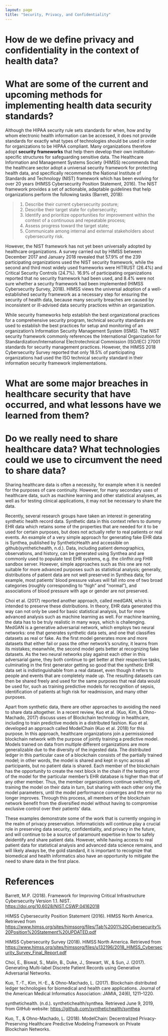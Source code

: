 ```yaml
---
layout: page
title: "Security, Privacy, and Confidentiality"
---
```

# How de we define privacy and confidentiality in the context of health data?

# What are some of the current and upcoming methods for implementing health data security standards?

Although the HIPAA security rule sets standards for when, how and by whom electronic health information can be accessed, it does not provide standards for exactly what types of technologies should be used in order for organizations to be HIPAA compliant. Many organizations therefore adopt **security frameworks** that help them develop their own institution-specific structures for safeguarding sensitive data. The Healthcare Information and Management Systems Society (HIMSS) recommends that the healthcare sector adopt a universal security framework for protecting health data, and specifically recommends the National Institute of Standards and Technology (NIST) framework which has been evolving for over 20 years (HIMSS Cybersecurity Position Statement, 2016). The NIST framework provides a set of actionable, adaptable guidelines that help organizations perform the following tasks (Barrett, 2018):

>1. Describe their current cybersecurity posture;
>2. Describe their target state for cybersecurity;
>3. Identify and prioritize opportunities for improvement within the context of a continuous and repeatable process;
>4. Assess progress toward the target state;
>5. Communicate among internal and external stakeholders about cybersecurity risk.

However, the NIST framework has not yet been universally adopted by healthcare organizations. A survey carried out by HIMSS between December 2017 and January 2018 revealed that 57.9% of the 239 participating organizations used the NIST security framework, while the second and third most widely used frameworks were HITRUST (26.4%) and Critical Security Controls (24.7%). 16.9% of participating organizations reported that no security framework had been used, and 8.4% were not sure whether a security framework had been implemented (HIMSS Cybersecurity Survey, 2018). HIMSS views the universal adoption of a well-established security framework as a necessary step for ensuring the security of health data, because many security breaches are caused by inconsistent or ill-advised data security practices within an organization.

While security frameworks help establish the best organizational practices for a comprehensive security program, technical security standards are used to establish the best practices for setup and monitoring of an organization’s Information Security Management System (ISMS). The NIST security framework commonly references the International Organization for Standardization/International Electrotechnical Commission (ISO/IEC) 27001 standards for security management practices. However, the HIMSS 2018 Cybersecurity Survey reported that only 18.5% of participating organizations had used the ISO technical security standard in their information security framework implementations.

# What are some major breaches in healthcare security that have occurred, and what lessons have we learned from them?

# Do we really need to share healthcare data? What technologies could we use to circumvent the need to share data?

Sharing healthcare data is often a necessity, for example when it is needed for the purposes of care continuity. However, for many secondary uses of healthcare data, such as machine learning and other statistical analyses, as well as for testing clinical applications, it may not be necessary to share the data. 

Recently, several research groups have taken an interest in generating synthetic health record data. Synthetic data in this context refers to dummy EHR data which retains some of the properties that are needed for it to be used for certain purposes, but does not actually refer to real patients or real events. An example of a very simple approach for generating fake EHR data is Synthea, published by SyntheticHealth and accessible on github(synthetichealth, n.d.). Data, including patient demographics, observations, and history, can be generated using Synthea and are commonly used to populate test EHR systems, e.g. the clinfhir.org FHIR sandbox server.
However, simple approaches such as this one are not suitable for more advanced purposes such as statistical analysis; generally, distributions of patient data are not well preserved in Synthea data; for example, most patients’ blood pressure values will fall into one of two broad categories (roughly corresponding to “high” and “normal”), and associations of blood pressure with age or gender are not preserved.

Choi et al. (2017) reported another approach, called medGAN, which is intended to preserve these distributions. In theory, EHR data generated this way can not only be used for basic statistical analysis, but for more advanced analysis such as machine learning as well. For machine learning, the data has to be truly realistic in many ways, which is challenging. MedGAN is a generative adversarial network, which employs two neural networks: one that generates synthetic data sets, and one that classifies datasets as real or fake. As the first model generates more and more datasets that either fail or pass the other network’s scrutiny, it learns from its mistakes; meanwhile, the second model gets better at recognizing fake datasets. As the two neural networks play against each other in this adversarial game, they both continue to get better at their respective tasks, culminating in the first generator getting so good that the synthetic EHR data set is indistinguishable from a real dataset, even though it refers to people and events that are completely made up. The resulting datasets can then be shared freely and used for the same purposes that real data would be used for, such as training predictive models for recognition of sepsis, identification of patients at high risk for readmission, and many other purposes.

Apart from synthetic data, there are other approaches to avoiding the need to share data altogether. In a recent review, Kuo et al. (Kuo, Kim, & Ohno-Machado, 2017) discuss uses of Blockchain technology in healthcare, including to train predictive models in a distributed fashion. Kuo et al. developed an approach called ModelChain (Kuo et al. 2018) for this purpose. In this approach, healthcare organizations join a permissioned blockchain network with the purpose of jointly training a predictive model. Models trained on data from multiple different organizations are more generalizable due to the diversity of the ingested data. The distributed ledger in this particular case of a blockchain consists of the partially trained model; in other words, the model is shared and kept in sync across all participants, but no patient data is shared. Each member of the blockchain has the opportunity to create the next block in the chain if the testing error of the model for the particular member’s EHR database is higher than that of any other member. Thus, the member organizations continue switching off, training the model on their data in turn, but sharing with each other only the model parameters, until the model performance converges and the error no longer improves. Through this process, all members of the blockchain network benefit from the diversified model without having to compromise exclusive control over their patients’ data. 

These examples demonstrate some of the work that is currently ongoing in the realm of privacy preservation. Informaticists will continue play a crucial role in preserving data security, confidentiality, and privacy in the future, and will continue to be a source of paramount expertise in how to safely deidentify and share patient data. However, while having access to real patient data for statistical analysis and advanced data science remains, and will likely always be, the gold standard, it is important to recognize that biomedical and health informatics also have an opportunity to mitigate the need to share data in the first place.

# References

Barrett, M.P. (2018). Framework for Improving Critical Infrastructure Cybersecurity Version 1.1. NIST. https://doi.org/10.6028/NIST.CSWP.04162018 

HIMSS Cybersecurity Position Statement (2016). HIMSS North America. Retrieved from https://www.himss.org/sites/himssorg/files/Tab%2001%20Cybersecurity%20Position%20Statement%20UPDATED.pdf

HIMSS Cybersecurity Survey (2018). HIMSS North America. Retrieved from https://www.himss.org/sites/himssorg/files/u132196/2018_HIMSS_Cybersecurity_Survey_Final_Report.pdf

Choi, E., Biswal, S., Malin, B., Duke, J., Stewart, W., & Sun, J. (2017). Generating Multi-label Discrete Patient Records using Generative Adversarial Networks.

Kuo, T.-T., Kim, H.-E., & Ohno-Machado, L. (2017). Blockchain distributed ledger technologies for biomedical and health care applications. Journal of the American Medical Informatics Association: JAMIA, 24(6), 1211–1220.

synthetichealth. (n.d.). synthetichealth/synthea. Retrieved June 9, 2019, from GitHub website: https://github.com/synthetichealth/synthea

Kuo, T., & Ohno-Machado, L. (2018). ModelChain: Decentralized Privacy-Preserving Healthcare Predictive Modeling Framework on Private Blockchain Networks.

